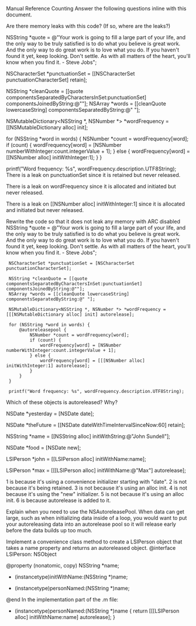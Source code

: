 Manual Reference Counting
Answer the following questions inline with this document.

Are there memory leaks with this code? (If so, where are the leaks?)

NSString *quote = @"Your work is going to fill a large part of your life, and the only way to be truly satisfied is to do what you believe is great work. And the only way to do great work is to love what you do. If you haven't found it yet, keep looking. Don't settle. As with all matters of the heart, you'll know when you find it. - Steve Jobs";

NSCharacterSet *punctuationSet = [[NSCharacterSet punctuationCharacterSet] retain];

NSString *cleanQuote = [[quote componentsSeparatedByCharactersInSet:punctuationSet] componentsJoinedByString:@""];
NSArray *words = [[cleanQuote lowercaseString] componentsSeparatedByString:@" "];

NSMutableDictionary<NSString *, NSNumber *> *wordFrequency = [[NSMutableDictionary alloc] init];

for (NSString *word in words) {
	NSNumber *count = wordFrequency[word];
	if (count) {
		wordFrequency[word] = [NSNumber numberWithInteger:count.integerValue + 1];
	} else {
		wordFrequency[word] = [[NSNumber alloc] initWithInteger:1];
	}
}

printf("Word frequency: %s", wordFrequency.description.UTF8String);
There is a leak on punctuationSet since it is retained but never released.

There is a leak on wordFrequency since it is allocated and initiated but never released.

There is a leak on [[NSNumber alloc] initWithInteger:1] since it is allocated and initiated but never released.

Rewrite the code so that it does not leak any memory with ARC disabled
     NSString *quote = @"Your work is going to fill a large part of your life, and the only way to be truly satisfied is to do what you believe is great work. And the only way to do great work is to love what you do. If you haven't found it yet, keep looking. Don't settle. As with all matters of the heart, you'll know when you find it. - Steve Jobs";

     NSCharacterSet *punctuationSet = [NSCharacterSet punctuationCharacterSet];

     NSString *cleanQuote = [[quote componentsSeparatedByCharactersInSet:punctuationSet] componentsJoinedByString:@""];
     NSArray *words = [[cleanQuote lowercaseString] componentsSeparatedByString:@" "];

     NSMutableDictionary<NSString *, NSNumber *> *wordFrequency = [[[NSMutableDictionary alloc] init] autorelease];

     for (NSString *word in words) {
         @autoreleasepool {
             NSNumber *count = wordFrequency[word];
             if (count) {
                 wordFrequency[word] = [NSNumber numberWithInteger:count.integerValue + 1];
             } else {
                 wordFrequency[word] = [[[NSNumber alloc] initWithInteger:1] autorelease];
             }
         }
     }

     printf("Word frequency: %s", wordFrequency.description.UTF8String);
Which of these objects is autoreleased? Why?

NSDate *yesterday = [NSDate date];

NSDate *theFuture = [[NSDate dateWithTimeIntervalSinceNow:60] retain];

NSString *name = [[NSString alloc] initWithString:@"John Sundell"];

NSDate *food = [NSDate new];

LSIPerson *john = [[LSIPerson alloc] initWithName:name];

LSIPerson *max = [[[LSIPerson alloc] initWithName:@"Max"] autorelease];

1 is because it's using a convenience initializer starting with "date". 2 is not because it's being retained. 3 is not because it's using an alloc init. 4 is not because it's using the "new" initializer. 5 is not because it's using an alloc init. 6 is because autorelease is added to it.

Explain when you need to use the NSAutoreleasePool.
When data can get large, such as when initializing data inside of a loop, you would want to put your autoreleasing data into an autorelease pool so it will release early before the data builds up too much.

Implement a convenience class method to create a LSIPerson object that takes a name property and returns an autoreleased object.
@interface LSIPerson: NSObject

@property (nonatomic, copy) NSString *name;

- (instancetype)initWithName:(NSString *)name;

+ (instancetype)personNamed:(NSString *)name;

@end
In the implementation part of the .m file:

+ (instancetype)personNamed:(NSString *)name {
	return [[[LSIPerson alloc] initWithName:name] autorelease];
}

